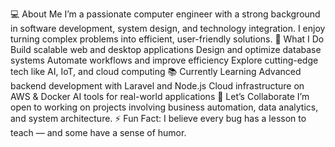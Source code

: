 💻 About Me
I’m a passionate computer engineer with a strong background in software development, system design, and technology integration. I enjoy turning complex problems into efficient, user-friendly solutions.
🔧 What I Do
Build scalable web and desktop applications
Design and optimize database systems
Automate workflows and improve efficiency
Explore cutting-edge tech like AI, IoT, and cloud computing
📚 Currently Learning
Advanced backend development with Laravel and Node.js
Cloud infrastructure on AWS & Docker
AI tools for real-world applications
🤝 Let’s Collaborate
I’m open to working on projects involving business automation, data analytics, and system architecture.
⚡ Fun Fact:
I believe every bug has a lesson to teach — and some have a sense of humor.
